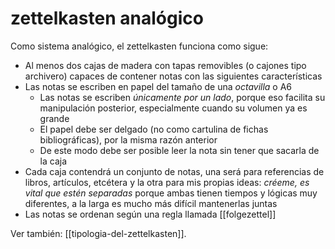 # zettelkasten analógico
Como sistema analógico, el zettelkasten funciona como sigue:

- Al menos dos cajas de madera con tapas removibles (o cajones tipo archivero) capaces de contener notas con las siguientes características
- Las notas se escriben en papel del tamaño de una *octavilla* o A6
	- Las notas se escriben *únicamente por un lado*, porque eso facilita su manipulación posterior, especialmente cuando su volumen ya es grande
	- El papel debe ser delgado (no como cartulina de fichas bibliográficas), por la misma razón anterior
	- De este modo debe ser posible leer la nota sin tener que sacarla de la caja
- Cada caja contendrá un conjunto de notas, una será para referencias de libros, artículos, etcétera y la otra para mis propias ideas: *créeme, es vital que estén separadas* porque ambas tienen tiempos y lógicas muy diferentes, a la larga es mucho más difícil mantenerlas juntas
- Las notas se ordenan según una regla llamada [[folgezettel]]

Ver también: [[tipologia-del-zettelkasten]].

